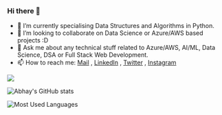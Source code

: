 ### Hi there 👋

- 🌱 I’m currently specialising Data Structures and Algorithms in Python.
- 👯 I’m looking to collaborate on Data Science or Azure/AWS based projects :D
- 💬 Ask me about any technical stuff related to Azure/AWS, AI/ML, Data Science, DSA or Full Stack Web Development.
- 📫 How to reach me: [Mail](mailto:abhaypratapsingh722@gmail.com) , [LinkedIn](https://www.linkedin.com/in/abhay-pratapsingh/) , [Twitter](https://twitter.com/reigns_abhay) , [Instagram](https://www.instagram.com/labhayl/)

![](https://komarev.com/ghpvc/?username=labhayl&label=PROFILE+VIEWS&color=blue)

![Abhay's GitHub stats](https://github-readme-stats.vercel.app/api?username=labhayl&theme=github_dark)  
  
![Most Used Languages](https://github-readme-stats.vercel.app/api/top-langs/?username=labhayl&theme=github_dark)
